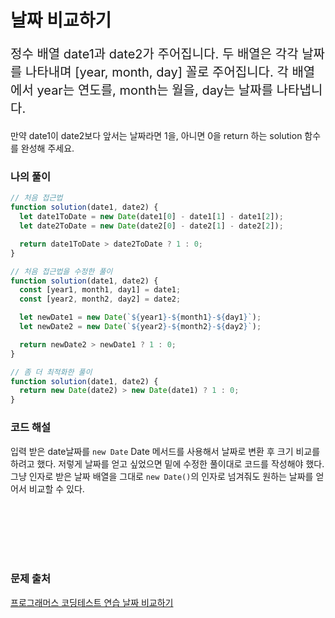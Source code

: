# 날짜 비교하기

<p style='font-size: 20px'>정수 배열 date1과 date2가 주어집니다. 두 배열은 각각 날짜를 나타내며 [year, month, day] 꼴로 주어집니다. 각 배열에서 year는 연도를, month는 월을, day는 날짜를 나타냅니다.

만약 date1이 date2보다 앞서는 날짜라면 1을, 아니면 0을 return 하는 solution 함수를 완성해 주세요.</p>

### 나의 풀이

```javascript
// 처음 접근법
function solution(date1, date2) {
  let date1ToDate = new Date(date1[0] - date1[1] - date1[2]);
  let date2ToDate = new Date(date2[0] - date2[1] - date2[2]);

  return date1ToDate > date2ToDate ? 1 : 0;
}

// 처음 접근법을 수정한 풀이
function solution(date1, date2) {
  const [year1, month1, day1] = date1;
  const [year2, month2, day2] = date2;

  let newDate1 = new Date(`${year1}-${month1}-${day1}`);
  let newDate2 = new Date(`${year2}-${month2}-${day2}`);

  return newDate2 > newDate1 ? 1 : 0;
}

// 좀 더 최적화한 풀이
function solution(date1, date2) {
  return new Date(date2) > new Date(date1) ? 1 : 0;
}
```

### 코드 해설

입력 받은 date날짜를 `new Date` Date 메서드를 사용해서 날짜로 변환 후 크기 비교를 하려고 했다. 저렇게 날짜를 얻고 싶었으면 밑에 수정한 풀이대로 코드를 작성해야 했다.
<br />
그냥 인자로 받은 날짜 배열을 그대로 `new Date()`의 인자로 넘겨줘도 원하는 날짜를 얻어서 비교할 수 있다.

<br />
<br />
<br />
<br />
<br />

### 문제 출처

<a href='https://school.programmers.co.kr/learn/courses/30/lessons/181838'>프로그래머스 코딩테스트 연습 날짜 비교하기</a>
